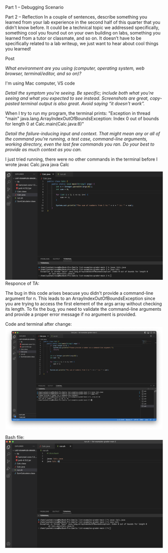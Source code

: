 Part 1 – Debugging Scenario


Part 2 – Reflection
In a couple of sentences, describe something you learned from your lab experience in the second half of this quarter that you didn’t know before. It could be a technical topic we addressed specifically, something cool you found out on your own building on labs, something you learned from a tutor or classmate, and so on. It doesn’t have to be specifically related to a lab writeup, we just want to hear about cool things you learned!

Post


*What environment are you using (computer, operating system, web browser, terminal/editor, and so on)?*

I'm using Mac computer, VS code


*Detail the symptom you're seeing. Be specific; include both what you're seeing and what you expected to see instead. Screenshots are great, copy-pasted terminal output is also great. Avoid saying “it doesn't work”.*

When I try to run my program, the terminal prints: "Exception in thread "main" java.lang.ArrayIndexOutOfBoundsException: Index 0 out of bounds for length 0
 at Calc.main(Calc.java:8)"

*Detail the failure-inducing input and context. That might mean any or all of the command you're running, a test case, command-line arguments, working directory, even the last few commands you ran. Do your best to provide as much context as you can.*

I just tried running, there were no other commands in the terminal before I wrote javac Calc.java<enter> java Calc

![Image](first.png)
Responce of TA: 

The bug in this code arises beacuse you didn't provide a command-line argument for n. This leads to an ArrayIndexOutOfBoundsException since you are trying to access the first element of the args array without checking its length.
To fix the bug, you need to validate the command-line arguments and provide a proper error message if no argument is provided.


Code and terminal after change:
![Image](fifth.png)
 

Bash file:
![Image](second.png)


